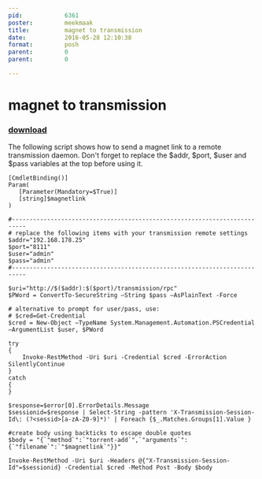 ```yaml
---
pid:            6361
poster:         meekmaak
title:          magnet to transmission
date:           2016-05-28 12:10:38
format:         posh
parent:         0
parent:         0

---
```


# magnet to transmission

### [download](6361.ps1)

The following script shows how to send a magnet link to a remote transmission daemon. Don't forget to replace the $addr, $port, $user and $pass variables at the top before using it.

```posh
[CmdletBinding()]
Param(
   [Parameter(Mandatory=$True)]
   [string]$magnetlink
)

#--------------------------------------------------------------------------
# replace the following items with your transmission remote settings
$addr="192.168.178.25"
$port="8111"
$user="admin"
$pass="admin"
#--------------------------------------------------------------------------

$uri="http://$($addr):$($port)/transmission/rpc"
$PWord = ConvertTo-SecureString –String $pass –AsPlainText -Force

# alternative to prompt for user/pass, use:
# $cred=Get-Credential
$cred = New-Object –TypeName System.Management.Automation.PSCredential –ArgumentList $user, $PWord

try
{
	Invoke-RestMethod -Uri $uri -Credential $cred -ErrorAction SilentlyContinue
}
catch
{
}

$response=$error[0].ErrorDetails.Message
$sessionid=$response | Select-String -pattern 'X-Transmission-Session-Id\: (?<sessid>[a-zA-Z0-9]*)' | Foreach {$_.Matches.Groups[1].Value } 

#create body using backticks to escape double quotes
$body = "{`"method`":`"torrent-add`",`"arguments`":{`"filename`":`"$magnetlink`"}}"

Invoke-RestMethod -Uri $uri -Headers @{"X-Transmission-Session-Id"=$sessionid} -Credential $cred -Method Post -Body $body

```
